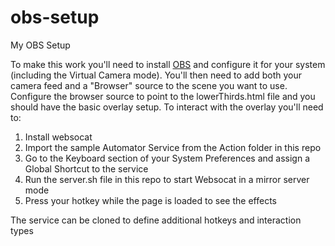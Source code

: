 # obs-setup

My OBS Setup

To make this work you'll need to install [OBS](https://obsproject.com/) and configure it for your system (including the Virtual Camera mode).
You'll then need to add both your camera feed and a "Browser" source to the scene you want to use. Configure the browser source to point to the lowerThirds.html file and you should have the basic overlay setup.
To interact with the overlay you'll need to:

1. Install websocat
1. Import the sample Automator Service from the Action folder in this repo
1. Go to the Keyboard section of your System Preferences and assign a Global Shortcut to the service
1. Run the server.sh file in this repo to start Websocat in a mirror server mode
1. Press your hotkey while the page is loaded to see the effects

The service can be cloned to define additional hotkeys and interaction types
